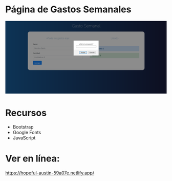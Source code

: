 # Página de Gastos Semanales
![](./GastoSemanal.png)

# Recursos
- Bootstrap
- Google Fonts
- JavaScript

# Ver en línea:
https://hopeful-austin-59a07e.netlify.app/
